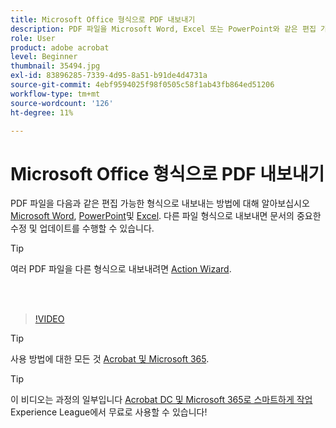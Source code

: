 ```yaml
---
title: Microsoft Office 형식으로 PDF 내보내기
description: PDF 파일을 Microsoft Word, Excel 또는 PowerPoint와 같은 편집 가능한 형식으로 내보내는 방법에 대해 알아봅니다
role: User
product: adobe acrobat
level: Beginner
thumbnail: 35494.jpg
exl-id: 83896285-7339-4d95-8a51-b91de4d4731a
source-git-commit: 4ebf9594025f98f0505c58f1ab43fb864ed51206
workflow-type: tm+mt
source-wordcount: '126'
ht-degree: 11%

---
```


# Microsoft Office 형식으로 PDF 내보내기

PDF 파일을 다음과 같은 편집 가능한 형식으로 내보내는 방법에 대해 알아보십시오 [Microsoft Word](https://www.adobe.com/kr/acrobat/online/pdf-to-word.html), [PowerPoint](https://www.adobe.com/kr/acrobat/online/pdf-to-ppt.html)및 [Excel](https://www.adobe.com/kr/acrobat/online/pdf-to-excel.html). 다른 파일 형식으로 내보내면 문서의 중요한 수정 및 업데이트를 수행할 수 있습니다.

>[!TIP]
>
>여러 PDF 파일을 다른 형식으로 내보내려면 [Action Wizard](../advanced-tasks/action.md).

<br> 

>[!VIDEO](https://video.tv.adobe.com/v/35494?quality=12&learn=on&hidetitle=true)

>[!TIP]
>
>사용 방법에 대한 모든 것 [Acrobat 및 Microsoft 365](../integrate/integrate-overview.md).

>[!TIP]
>
>이 비디오는 과정의 일부입니다 [Acrobat DC 및 Microsoft 365로 스마트하게 작업](https://experienceleague.adobe.com/?recommended=Acrobat-U-1-2021.microsoft365) Experience League에서 무료로 사용할 수 있습니다!
